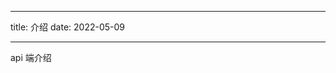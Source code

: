 <!--
 * @Author: xuanyu
 * @LastEditors: xuanyu
 * @email: 969718197@qq.com
 * @github: https://github.com/z-xuanyu
 * @Date: 2022-05-09 11:18:29
 * @LastEditTime: 2022-05-09 11:18:29
 * @Description: Modify here please
-->

---

title: 介绍
date: 2022-05-09

---

api 端介绍
